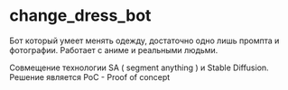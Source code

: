 # change_dress_bot
Бот который умеет менять одежду, достаточно одно лишь промпта и фотографии. 
Работает с аниме и реальными людьми.

Совмещение технологии SA ( segment anything ) и Stable Diffusion.
Решение является PoC - Proof of concept
